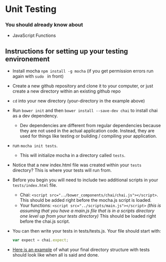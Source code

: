 # Unit Testing

### You should already know about
* JavaScript Functions

## Instructions for setting up your testing environement

* Install mocha `npm install -g mocha` (if you get permission errors run again with `sudo ` in front)

* Create a new github repository and clone it to your computer, or just create a new directory within an existing github repo

* `cd` into your new directory (your-directory in the example above)

* Run `bower init` and then `bower install --save-dev chai` to install chai as a dev dependency.
	* Dev dependencies are different from regular dependencies because they are not used in the actual application code. Instead, they are used for things like testing or building / compiling your application.

* run `mocha init tests`.
	* This will initialize mocha in a directory called `tests`.

* Notice that a new index.html file was created within your `tests` directory? This is where your tests will run from.

* Before you begin you will need to include two additional scripts in your `tests/index.html` file.
	* Chai: `<script src="../bower_components/chai/chai.js"></script>`. This should be added right before the mocha.js script is loaded.
	* Your functions: `<script src="../scripts/main.js"></script>` *(this is assuming that you have a main.js file that is in a scripts directory one level up from your tests directory)* This should be loaded right before the chai.js script.

* You can then write your tests in tests/tests.js. Your file should start with:

	```js
	var expect = chai.expect;
	```

* [Here is an example](/unit-testing/example) of what your final directory structure with tests should look like when all is said and done.